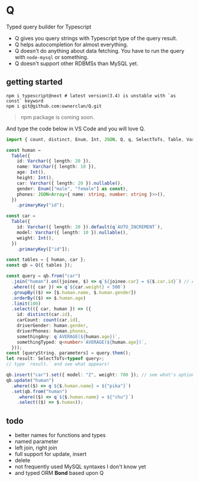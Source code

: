 # Q
Typed query builder for Typescript

- Q gives you query strings with Typescript type of the query result.
- Q helps autocompletion for almost everything.
- Q doesn't do anything about data fetching. You have to run the query with `node-mysql` or something.
- Q doesn't support other RDBMSs than MySQL yet.

## getting started
```shell
npm i typescript@next # latest version(3.4) is unstable with `as const` keyword
npm i git@github.com:ownerclan/Q.git
```
> npm package is coming soon.

And type the code below in VS Code and you will love Q.

```typescript
import { count, distinct, Enum, Int, JSON, Q, q, SelectToTs, Table, Varchar } from "@mi6/Q";

const human =
  Table({
    id: Varchar({ length: 20 }),
    name: Varchar({ length: 10 }),
    age: Int(),
    height: Int(),
    car: Varchar({ length: 20 }).nullable(),
    gender: Enum(["male", "female"] as const),
    phones: JSON<Array<{ name: string, number: string }>>(),
  })
    .primaryKey("id");

const car =
  Table({
    id: Varchar({ length: 20 }).default(q`AUTO_INCREMENT`),
    model: Varchar({ length: 10 }).nullable(),
    weight: Int(),
  })
    .primaryKey(["id"]);

const tables = { human, car };
const qb = Q({ tables });

const query = qb.from("car")
  .join("human").on((joinee, $) => q`${joinee.car} = ${$.car.id}`) // A string literal without `q` tag is a just string value not sql expression.
  .where(({ car }) => q`${car.weight} < 500`)
  .groupBy(($) => [$.human.name, $.human.gender])
  .orderBy(($) => $.human.age)
  .limit(100)
  .select(({ car, human }) => ({
    id: distinct(car.id),
    carCount: count(car.id),
    driverGender: human.gender,
    driverPhones: human.phones,
    somethingAny: q`AVERAGE(${human.age})`,
    somethingTyped: q<number>`AVERAGE(${human.age})`,
  }));
const [queryString, parameters] = query.them();
let result: SelectToTs<typeof query>;
// type `result.` and see what appears!

qb.insert("car").set({ model: "Z", weight: 700 }); // see what's optional and nullable!
qb.update("human")
  .where(($) => q`${$.human.name} = ${"pika"}`)
  .set(qb.from("human")
    .where(($) => q`${$.human.name} = ${"chu"}`)
    .select(($) => $.human));
```

## todo
- better names for functions and types
- named parameter
- left join, right join
- full support for update, insert
- delete
- not frequently used MySQL syntaxes I don't know yet
- and typed ORM **Bond** based upon Q